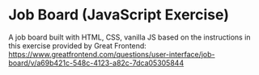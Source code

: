 # Job Board (JavaScript Exercise)
A job board built with HTML, CSS, vanilla JS based on the instructions in this exercise provided by Great Frontend: https://www.greatfrontend.com/questions/user-interface/job-board/v/a69b421c-548c-4123-a82c-7dca05305844
